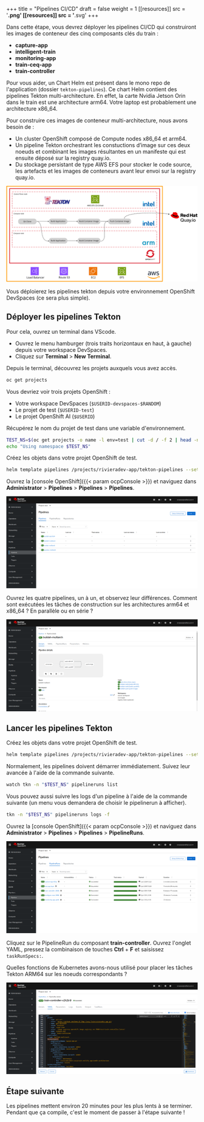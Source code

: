 +++
title = "Pipelines CI/CD"
draft = false
weight = 1
[[resources]]
  src = '**.png'
[[resources]]
  src = '**.svg'
+++

Dans cette étape, vous devrez déployer les pipelines CI/CD qui construiront les images de conteneur des cinq composants clés du train :

- **capture-app**
- **intelligent-train**
- **monitoring-app**
- **train-ceq-app**
- **train-controller**

Pour vous aider, un Chart Helm est présent dans le mono repo de l'application (dossier `tekton-pipelines`).
Ce chart Helm contient des pipelines Tekton multi-architecture.
En effet, la carte Nvidia Jetson Orin dans le train est une architecture arm64.
Votre laptop est probablement une architecture x86_64.

Pour construire ces images de conteneur multi-architecture, nous avons besoin de :

- Un cluster OpenShift composé de Compute nodes x86_64 et arm64.
- Un pipeline Tekton orchestrant les constuctions d’image sur ces deux noeuds et combinant les images résultantes en un manifeste qui est ensuite déposé sur la registry quay.io.
- Du stockage persistant de type AWS EFS pour stocker le code source, les artefacts et les images de conteneurs avant leur envoi sur la registry quay.io.

![](pipelines.svg)

Vous déploierez les pipelines tekton depuis votre environnement OpenShift DevSpaces (ce sera plus simple).

## Déployer les pipelines Tekton

Pour cela, ouvrez un terminal dans VScode.

- Ouvrez le menu hamburger (trois traits horizontaux en haut, à gauche) depuis votre workspace DevSpaces.
- Cliquez sur **Terminal** > **New Terminal**.

Depuis le terminal, découvrez les projets auxquels vous avez accès.

```sh
oc get projects
```

Vous devriez voir trois projets OpenShift :

- Votre workspace DevSpaces (`$USERID-devspaces-$RANDOM`)
- Le projet de test (`$USERID-test`)
- Le projet OpenShift AI (`$USERID`)

Récupérez le nom du projet de test dans une variable d'environnement.

```sh
TEST_NS=$(oc get projects -o name -l env=test | cut -d / -f 2 | head -n 1)
echo "Using namespace $TEST_NS"
```

Créez les objets dans votre projet OpenShift de test.

```sh
helm template pipelines /projects/rivieradev-app/tekton-pipelines --set namespace="$TEST_NS" | oc apply -f -
```

Ouvrez la [console OpenShift]({{< param ocpConsole >}}) et naviguez dans **Administrator** > **Pipelines** > **Pipelines** > **Pipelines**.

![](pipelines.png)

Ouvrez les quatre pipelines, un à un, et observez leur différences.
Comment sont exécutées les tâches de construction sur les architectures arm64 et x86_64 ?
En parallèle ou en série ?

![](pipeline-buildah.png)

## Lancer les pipelines Tekton

Créez les objets dans votre projet OpenShift de test.

```sh
helm template pipelines /projects/rivieradev-app/tekton-pipelines --set namespace="$TEST_NS" --set runPipelines=true | oc create -f -
```

Normalement, les pipelines doivent démarrer immédiatement.
Suivez leur avancée à l'aide de la commande suivante.

```sh
watch tkn -n "$TEST_NS" pipelineruns list
```

Vous pouvez aussi suivre les logs d'un pipeline à l'aide de la commande suivante (un menu vous demandera de choisir le pipelinerun à afficher).

```sh
tkn -n "$TEST_NS" pipelineruns logs -f
```

Ouvrez la [console OpenShift]({{< param ocpConsole >}}) et naviguez dans **Administrator** > **Pipelines** > **Pipelines** > **PipelineRuns**.

![](pipelineruns.png)

Cliquez sur le PipelineRun du composant **train-controller**.
Ouvrez l'onglet YAML, pressez la combinaison de touches **Ctrl** + **F** et saisissez `taskRunSpecs:`.

Quelles fonctions de Kubernetes avons-nous utilisé pour placer les tâches Tekton ARM64 sur les noeuds correspondants ?

![](pipelinerun-taskrunspecs.png)

## Étape suivante

Les pipelines mettent environ 20 minutes pour les plus lents à se terminer.
Pendant que ça compile, c'est le moment de passer à l'étape suivante !
